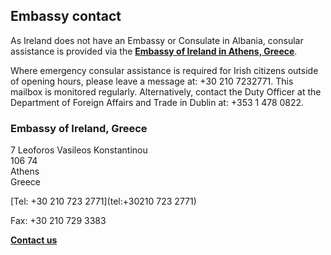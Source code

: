 ## Embassy contact

As Ireland does not have an Embassy or Consulate in Albania, consular assistance is provided via the [**Embassy of Ireland in Athens, Greece**](https://www.ireland.ie/en/greece/athens/).

Where emergency consular assistance is required for Irish citizens outside of opening hours, please leave a message at: +30 210 7232771. This mailbox is monitored regularly. Alternatively, contact the Duty Officer at the Department of Foreign Affairs and Trade in Dublin at: +353 1 478 0822.

### Embassy of Ireland, Greece

7 Leoforos Vasileos Konstantinou   
106 74   
Athens   
Greece

[Tel: +30 210 723 2771](tel:+30210 723 2771)

Fax: +30 210 729 3383

[**Contact us**](/en/greece/athens/contact/)